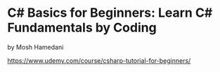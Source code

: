 # C# Basics for Beginners: Learn C# Fundamentals by Coding
by Mosh Hamedani

https://www.udemy.com/course/csharp-tutorial-for-beginners/
